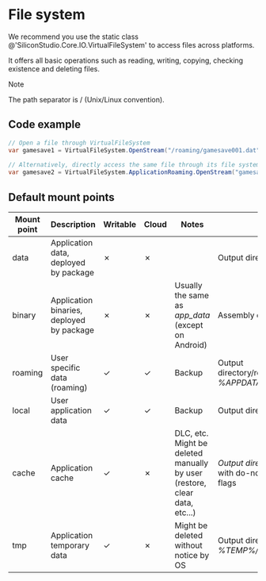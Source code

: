 <div class="doc-incomplete"/>

# File system

We recommend you use the static class @'SiliconStudio.Core.IO.VirtualFileSystem' to access files across platforms.

It offers all basic operations such as reading, writing, copying, checking existence and deleting files.

> [!Note]
> The path separator is / (Unix/Linux convention).    

## Code example

```cs
// Open a file through VirtualFileSystem
var gamesave1 = VirtualFileSystem.OpenStream("/roaming/gamesave001.dat", VirtualFileMode.Open, VirtualFileAccess.Read);
 
// Alternatively, directly access the same file through its file system provider (mount point)
var gamesave2 = VirtualFileSystem.ApplicationRoaming.OpenStream("gamesave001.dat", VirtualFileMode.Open, VirtualFileAccess.Read);
```

## Default mount points

| Mount point | Description                               | Writable | Cloud | Notes                                              | PC                       | Android                        | iOS                        | Windows Phone 8.1   
| ----------- | ------------------------------------------| -------- | ----- | --------------------------------------------------| ------------------------ | ------------------------------- | -------------------------- | --
| data        | Application data, deployed by package     | ✗        | ✗     |                                                   | Output directory/data    | APK itself                     | Deployed package directory | InstalledLocation.Path
| binary      | Application binaries, deployed by package | ✗        | ✗     | Usually the same as *app_data* (except on Android)  | Assembly directory       | Assembly directory             | Assembly directory         | Assembly directory
| roaming     | User specific data (roaming)              | ✓        |  ✓    | Backup                                            | Output directory/roaming, *%APPDATA%* | *$(Context.getFilesDir)/roaming* | Library/roaming            | Roaming 
| local       | User application data                     | ✓        |  ✓    | Backup                                             | Output directory/local   | $(Context.getFilesDir)local    | Library/local              | Local 
| cache       | Application cache                         | ✓        | ✗     | DLC, etc. Might be deleted manually by user (restore, clear data, etc...)                                      | *Output directory/cache*, with do-not-back-up flags   | *$(Context.getFilesDir)/cache*   | Library/caches             | LocalCache                    
| tmp         | Application temporary data                | ✓        | ✗     | Might be deleted without notice by OS              | Output directory/temp, *%TEMP%/%APPNAME%*    | *$(Context.getCacheDir)*         | tmp   | Temporary     